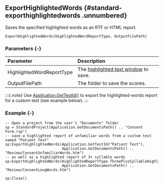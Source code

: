 ## ExportHighlightedWords {#standard-exporthighlightedwords .unnumbered}

Saves the specified highlighted words as an RTF or HTML report.

```{sql}
ExportHighlightedWords(HighlightedWordReportType, OutputFilePath)
```

### Parameters {-}

Parameter | Description
| :-- | :-- |
HighlightedWordReportType | The [highlighted text window](#highlightedreporttype) to save.
OutputFilePath | The folder to save the scores.

:::{.note}
Use [Application.GetTestId()](#gettestid) to export the highlighted-words report for a custom test (see example below).
:::

### Example {-}

```{sql}
-- Open a project from the user's "Documents" folder
sp = StandardProject(Application.GetDocumentsPath() .. "Consent Form.rsp")
-- save a highlighted report of unfamiliar words from a custom test named "Patient Test"
sp:ExportHighlightedWords(Application.GetTestId("Patient Test"),
                          Application.GetDocumentsPath() .. "Review/ConsentUnfamiliarWords.htm")
-- as well as a highlighted report of 3+ syllable words
sp:ExportHighlightedWords(HighlightedReportType.ThreePlusSyllableHighlightedWords,
                          Application.GetDocumentsPath() .. "Review/ConsentLongWords.htm")

sp:Close()
```